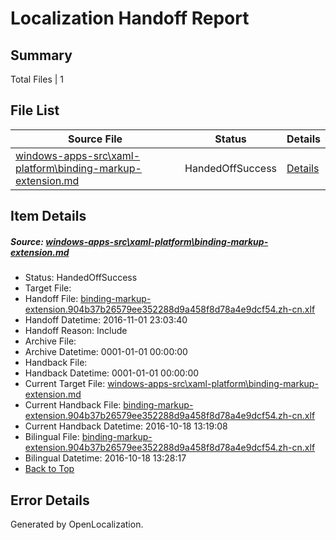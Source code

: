 # <a name='report-top'></a> Localization Handoff Report

## Summary
 Total Files | 1

## File List
 Source File | Status | Details 
 ----------- | ------ | ------- 
 [windows-apps-src\xaml-platform\binding-markup-extension.md](https://cpubwin.visualstudio.com/windows-uwp/_git/windows-uwp/commit/3ad7dd8261ceb549de6bd9a5ae513e6f6fdb8d49?path=windows-apps-src%2Fxaml-platform%2Fbinding-markup-extension.md&_a=contents) | HandedOffSuccess | [Details](#a6431aed9941079bd05c623229f4ae3236a1b3278421)

## Item Details
##### <a name='a6431aed9941079bd05c623229f4ae3236a1b3278421'></a> Source: [windows-apps-src\xaml-platform\binding-markup-extension.md](https://cpubwin.visualstudio.com/windows-uwp/_git/windows-uwp/commit/3ad7dd8261ceb549de6bd9a5ae513e6f6fdb8d49?path=windows-apps-src%2Fxaml-platform%2Fbinding-markup-extension.md&_a=contents)
* Status: HandedOffSuccess
* Target File: 
* Handoff File: [binding-markup-extension.904b37b26579ee352288d9a458f8d78a4e9dcf54.zh-cn.xlf](https://cpubwin.visualstudio.com/windows-uwp/_git/WDCLib.handoff/commit/806125620bf744576207837b08e55473b4f31986?path=ol-handoff%2Fcpubwin%2Fwindows-uwp.zh-cn%2Fmaster%2Fbinding-markup-extension.904b37b26579ee352288d9a458f8d78a4e9dcf54.zh-cn.xlf&_a=contents)
* Handoff Datetime: 2016-11-01 23:03:40
* Handoff Reason: Include
* Archive File: 
* Archive Datetime: 0001-01-01 00:00:00
* Handback File: 
* Handback Datetime: 0001-01-01 00:00:00
* Current Target File: [windows-apps-src\xaml-platform\binding-markup-extension.md](https://cpubwin.visualstudio.com/windows-uwp/_git/windows-uwp.zh-cn/commit/11c6f80bbf2ccc3046f5fa5daa88e05410ced1a6?path=windows-apps-src%2Fxaml-platform%2Fbinding-markup-extension.md&_a=contents)
* Current Handback File: [binding-markup-extension.904b37b26579ee352288d9a458f8d78a4e9dcf54.zh-cn.xlf](https://cpubwin.visualstudio.com/windows-uwp/_git/WDCLib.handback/commit/bd47a1155ede93606c57887cab98e601fbd394da?path=ol-handback%2FMicrosoft%2Fwindows-apps.zh-cn%2Fmaster%2Fbinding-markup-extension.904b37b26579ee352288d9a458f8d78a4e9dcf54.zh-cn.xlf&_a=contents)
* Current Handback Datetime: 2016-10-18 13:19:08
* Bilingual File: [binding-markup-extension.904b37b26579ee352288d9a458f8d78a4e9dcf54.zh-cn.xlf](https://cpubwin.visualstudio.com/windows-uwp/_git/WDCLib.handback/commit/bd47a1155ede93606c57887cab98e601fbd394da?path=ol-handback%2FMicrosoft%2Fwindows-apps.zh-cn%2Fmaster%2Fbinding-markup-extension.904b37b26579ee352288d9a458f8d78a4e9dcf54.zh-cn.xlf&_a=contents)
* Bilingual Datetime: 2016-10-18 13:28:17
* [Back to Top](#report-top)


## Error Details

Generated by OpenLocalization.
